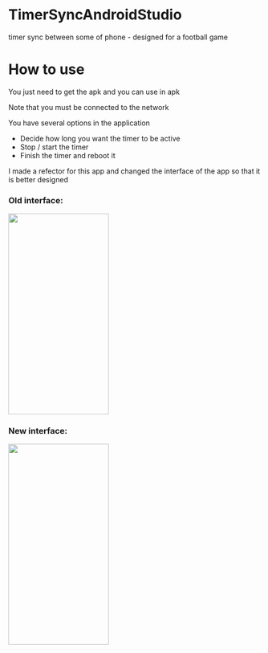 # TimerSyncAndroidStudio
timer sync between some of phone - designed for a football game

# How to use
You just need to get the apk and you can use in apk 

Note that you must be connected to the network

You have several options in the application
- Decide how long you want the timer to be active 
- Stop / start the timer
- Finish the timer and reboot it

I made a refector for this app and changed the interface of the app so that it is better designed

### Old interface:
<img src="https://user-images.githubusercontent.com/83061722/169230974-eda450c9-1e18-4ea9-93fc-fa80e273c758.jpg" width="200" height="400" />

### New interface:
<img src="https://user-images.githubusercontent.com/83061722/169229231-6d7fc31a-72c6-4b30-98ac-41fd934f4690.jpg" width="200" height="400" />

